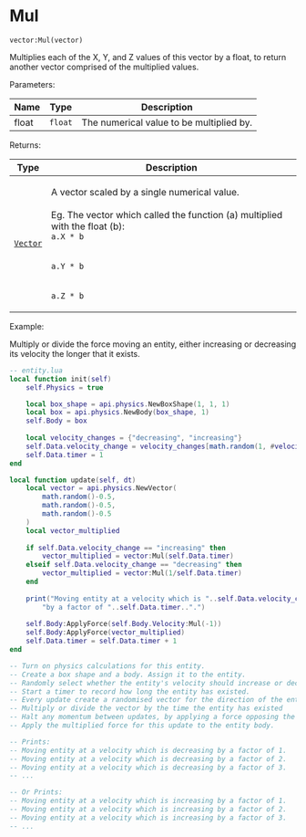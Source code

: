 # Mul

`vector:Mul(vector)`

Multiplies each of the X, Y, and Z values of this vector by a float, to return another vector comprised of the multiplied values.



Parameters:

| Name  | Type    | Description                              |
| ----- | ------- | ---------------------------------------- |
| float | `float` | The numerical value to be multiplied by. |

Returns:

| Type            | Description                                                                                                                                                                                                                     |
| --------------- | ------------------------------------------------------------------------------------------------------------------------------------------------------------------------------------------------------------------------------- |
| [`Vector`](../) | <p>A vector scaled by a single numerical value.<br><br>Eg. The vector which called the function (a) multiplied with the float (b):<br> <code>a.X * b</code> </p><p><br><code>a.Y * b</code> </p><p><br><code>a.Z * b</code></p> |



Example:

Multiply or divide the force moving an entity, either increasing or decreasing its velocity the longer that it exists.

```lua
-- entity.lua
local function init(self)
    self.Physics = true

    local box_shape = api.physics.NewBoxShape(1, 1, 1) 
    local box = api.physics.NewBody(box_shape, 1)   
    self.Body = box
    
    local velocity_changes = {"decreasing", "increasing"}
    self.Data.velocity_change = velocity_changes[math.random(1, #velocity_changes)]
    self.Data.timer = 1
end

local function update(self, dt)	
    local vector = api.physics.NewVector(
        math.random()-0.5, 
        math.random()-0.5, 
        math.random()-0.5
    )
    local vector_multiplied
 
    if self.Data.velocity_change == "increasing" then
        vector_multiplied = vector:Mul(self.Data.timer)
    elseif self.Data.velocity_change == "decreasing" then
        vector_multiplied = vector:Mul(1/self.Data.timer)
    end
    
    print("Moving entity at a velocity which is "..self.Data.velocity_change,
	    "by a factor of "..self.Data.timer..".")
	
    self.Body:ApplyForce(self.Body.Velocity:Mul(-1))
    self.Body:ApplyForce(vector_multiplied)
    self.Data.timer = self.Data.timer + 1
end

-- Turn on physics calculations for this entity.
-- Create a box shape and a body. Assign it to the entity.
-- Randomly select whether the entity's velocity should increase or decrease.
-- Start a timer to record how long the entity has existed.
-- Every update create a randomised vector for the direction of the entity's movement.
-- Multiply or divide the vector by the time the entity has existed
-- Halt any momentum between updates, by applying a force opposing the entity's velocity.
-- Apply the multiplied force for this update to the entity body.

-- Prints:
-- Moving entity at a velocity which is decreasing by a factor of 1.
-- Moving entity at a velocity which is decreasing by a factor of 2.
-- Moving entity at a velocity which is decreasing by a factor of 3.
-- ...

-- Or Prints:
-- Moving entity at a velocity which is increasing by a factor of 1.
-- Moving entity at a velocity which is increasing by a factor of 2.
-- Moving entity at a velocity which is increasing by a factor of 3.
-- ...
```
